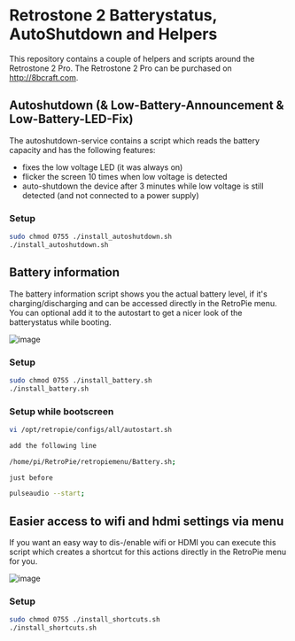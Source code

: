 # Retrostone 2 Batterystatus, AutoShutdown and Helpers

This repository contains a couple of helpers and scripts around the Retrostone 2 Pro.
The Retrostone 2 Pro can be purchased on http://8bcraft.com.

## Autoshutdown (& Low-Battery-Announcement & Low-Battery-LED-Fix)
The autoshutdown-service contains a script which reads the battery capacity and has the following features:
- fixes the low voltage LED (it was always on)
- flicker the screen 10 times when low voltage is detected
- auto-shutdown the device after 3 minutes while low voltage is still detected (and not connected to a power supply)

### Setup
```bash
sudo chmod 0755 ./install_autoshutdown.sh
./install_autoshutdown.sh
```

## Battery information
The battery information script shows you the actual battery level, if it's charging/discharging and can be accessed directly in the RetroPie menu. You can optional add it to the autostart to get a nicer look of the batterystatus while booting.

![image](https://user-images.githubusercontent.com/5298443/143605764-6c1ec430-1823-4a1a-8b97-2c52c34d7b6e.png)

### Setup
```bash
sudo chmod 0755 ./install_battery.sh
./install_battery.sh
```

### Setup while bootscreen
```bash
vi /opt/retropie/configs/all/autostart.sh

add the following line

/home/pi/RetroPie/retropiemenu/Battery.sh;

just before

pulseaudio --start;
```

## Easier access to wifi and hdmi settings via menu
If you want an easy way to dis-/enable wifi or HDMI you can execute this script which creates a shortcut for this actions directly in the RetroPie menu for you.

![image](https://user-images.githubusercontent.com/5298443/143605896-78ed69f4-3d26-4be3-ac9c-cba5939b2552.png)

### Setup
```bash
sudo chmod 0755 ./install_shortcuts.sh
./install_shortcuts.sh
```
